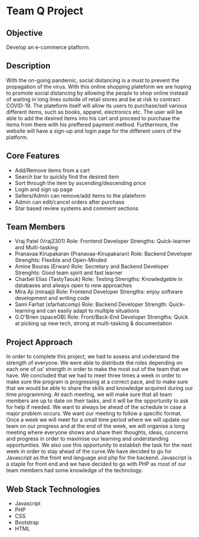 # Team Q Project

## Objective
Develop an e-commerce platform.

## Description
With the on-going pandemic, social distancing is a must to prevent the propagation of the virus. With this online shopping plateform we are hoping to promote social distancing by allowing the people to shop online instead of waiting in long lines outside of retail stores and be at risk to contract COVID-19. 
The plateform itself will allow its users to purchase/sell various different items, such as books, apparel, electronics etc. The user will be able to add the desired 
items into his cart and proceed to purchase the items from there with his preffered payment method. Furthermore, the website will have a sign-up and login page for the 
different users of the platform.

## Core Features
* Add/Remove items from a cart
* Search bar to quickly find the desired item
* Sort through the item by ascending/descending price
* Login and sign up page
* Sellers/Admin can remove/add items to the plateform
* Admin can edit/cancel orders after purchase
* Star based review systems and comment sections

## Team Members
* Vraj Patel (Vraj2301)
Role: Frontend Developer
Strengths: Quick-learner and Multi-tasking
* Pranavaa Kirupakaran (Pranavaa-Kirupakaran)
Role: Backend Developer
Strenghts: Flexible and Open-Minded
* Amine Bouras (Erwan)
Role: Secretary and Backend Developer
Strenghts: Good team spirit and fast learner
* Charbel Elias (TastyTaouk)
Role: Testing
Strengths: Knowledgeble in databases and always open to new approaches
* Mira Aji (miraaji)
Role: Frontend Developer
Strengths: enjoy software development and writing code
* Sami Farhat (sfarhatcomp)
Role: Backend Developer
Strength: Quick-learning and can easily adapt to multiple situations
* G.O'Brien (spaceGB)
Role: Front/Back-End Developer
Strengths: Quick at picking up new tech, strong at multi-tasking & documentation

## Project Approach
In order to complete this project, we had to assess and understand the strength of everyone.
We were able to distribute the roles depending on each one of us’ strength in order to make 
the most out of the team that we have. We concluded that we had to meet three times a week 
in order to make sure the program is progressing at a correct pace, and to make sure that 
we would be able to share the skills and knowledge acquired during our time programming.
At each meeting, we will make sure that all team members are up to date on their tasks, 
and it will be the opportunity to ask for help if needed. We want to always be ahead 
of the schedule in case a major problem occurs. We want our meeting to follow a specific
format. Once a week we will meet for a small time period where we will update our team
on our progress and at the end of the week, we will organise a long meeting where everyone 
shows and share their thoughts, ideas, concerns and progress in order to maximise our 
learning and understanding opportunities. We also use this opportunity to establish the
task for the next week in order to stay ahead of the curve.We have decided to go for Javascript 
as the front end language and php for the backend. Javascript is a staple for front end and we 
have decided to go with PHP as most of our team members had some knowledge of the technology. 

## Web Stack Technologies
* Javascript
* PHP
* CSS
* Bootstrap
* HTML
